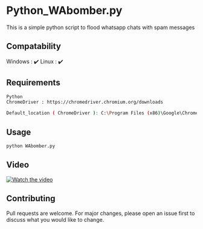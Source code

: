 # Python_WAbomber.py

This is a simple python script to flood whatsapp chats with spam messages

## Compatability 

Windows : ✔️ 
Linux : ✔️ 

## Requirements

```bash
Python
ChromeDriver : https://chromedriver.chromium.org/downloads
```
```bash
Default_location ( ChromeDriver ): C:\Program Files (x86)\Google\Chrome\Application\
```
## Usage

```python
python WAbomber.py
```
## Video
[![Watch the video](https://img.youtube.com/vi/sMROa6GqY8U/hqdefault.jpg)](https://youtu.be/sMROa6GqY8U)

## Contributing
Pull requests are welcome. For major changes, please open an issue first to discuss what you would like to change.
